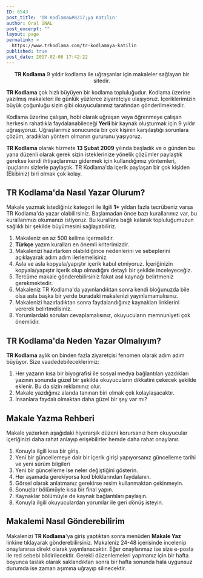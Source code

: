 ```yaml
---
ID: 6543
post_title: 'TR Kodlama&#8217;ya Katılın'
author: Oral ÜNAL
post_excerpt: ""
layout: page
permalink: >
  https://www.trkodlama.com/tr-kodlamaya-katilin
published: true
post_date: 2017-02-06 17:42:22
---
```

<p style="text-align: center;"><strong>TR Kodlama</strong> 9 yıldır kodlama ile uğraşanlar için makaleler sağlayan bir sitedir.</p>
<b>TR Kodlama </b>çok hızlı büyüyen bir kodlama topluluğudur. Kodlama üzerine yazılmış makaleleri ile günlük yüzlerce ziyaretçiye ulaşıyoruz. İçeriklerimizin büyük çoğunluğu sizin gibi okuyucularımız tarafından gönderilmektedir.

Kodlama üzerine çalışan, hobi olarak uğraşan veya öğrenmeye çalışan herkesin rahatlıkla faydalanabileceği <strong>Yerli </strong>bir kaynak oluşturmak için 9 yıldır uğraşıyoruz. Uğraşlarımız sonucunda bir çok kişinin karşılaştığı sorunlara çözüm, aradıkları yöntem olmanın gururunu yaşıyoruz.

<strong>TR Kodlama</strong> olarak hizmete <strong>13 Şubat 2009</strong> yılında başladık ve o günden bu yana düzenli olarak gerek sizin isteklerinize yönelik çözümler paylaştık gerekse kendi ihtiyaçlarımızı gidermek için kullandığımız yöntemleri, ipuçlarını sizlerle paylaştık. TR Kodlama'da içerik paylaşan bir çok kişiden (Ekibiniz) biri olmak çok kolay.
<h2>TR Kodlama'da Nasıl Yazar Olurum?</h2>
Makale yazmak istediğiniz kategori ile ilgili <strong>1+</strong> yıldan fazla tecrübeniz varsa TR Kodlama'da yazar olabilirsiniz. Başlamadan önce bazı kurallarımız var, bu kurallarımızı okumanızı istiyoruz. Bu kurallara bağlı kalarak topluluğumuzun sağlıklı bir şekilde büyümesini sağlayabiliriz.
<ol>
 	<li>Makaleniz en az 500 kelime içermelidir.</li>
 	<li><strong>Türkçe</strong> yazım kuralları en önemli kriterimizdir.</li>
 	<li>Makalenizi hazırlarken olabildiğince nedenlerini ve sebeplerini açıklayarak adım adım ilerlemelisiniz.</li>
 	<li>Asla ve asla kopyala/yapıştır içerik kabul etmiyoruz. İçeriğinizin kopyala/yapıştır içerik olup olmadığını detaylı bir şekilde inceleyeceğiz.</li>
 	<li>Tercüme makale gönderebilirsiniz fakat asıl kaynağı belirtmeniz gerekmektedir.</li>
 	<li>Makaleniz TR Kodlama'da yayınlandıktan sonra kendi bloğunuzda bile olsa asla başka bir yerde buradaki makalenizi yayınlamamalısınız.</li>
 	<li>Makalenizi hazırladıktan sonra faydalandığınız kaynakları linklerini vererek belirtmelisiniz.</li>
 	<li>Yorumlardaki soruları cevaplamalısınız, okuyucuların memnuniyeti çok önemlidir.</li>
</ol>
<h2>TR Kodlama'da Neden Yazar Olmalıyım?</h2>
<strong>TR Kodlama</strong> aylık on binden fazla ziyaretçisi fenomen olarak adım adım büyüyor. Size vaadedebileceklerimiz:
<ol>
 	<li>Her yazarın kısa bir biyografisi ile sosyal medya bağlantıları yazdıkları yazının sonunda güzel bir şekilde okuyucuların dikkatini çekecek şekilde eklenir. Bu da sizin reklamınız olur.</li>
 	<li>Makale yazdığınız alanda tanınan biri olmak çok kolaylaşacaktır.</li>
 	<li>İnsanlara faydalı olmaktan daha güzel bir şey var mı?</li>
</ol>
<h2>Makale Yazma Rehberi</h2>
Makale yazarken aşağıdaki hiyerarşik düzeni korursanız hem okuyucular içeriğinizi daha rahat anlayıp erişebilirler hemde daha rahat onaylanır.
<ol>
 	<li>Konuyla ilgili kısa bir giriş.</li>
 	<li>Yeni bir güncellemeye dair bir içerik girişi yapıyorsanız güncelleme tarihi ve yeni sürüm bilgileri</li>
 	<li>Yeni bir güncelleme ise neler değiştiğini gösterin.</li>
 	<li>Her aşamada gerekiyorsa kod bloklarından faydalanın.</li>
 	<li>Görsel olarak anlatmanız gerekirse resim kullanmaktan çekinmeyin.</li>
 	<li>Sonuçlar bölümüyle kısa bir final yapın.</li>
 	<li>Kaynaklar bölümüyle de kaynak bağlantıları paylaşın.</li>
 	<li>Konuyla ilgili okuyuculardan yorumlar ile geri dönüş isteyin.</li>
</ol>
<h2>Makalemi Nasıl Gönderebilirim</h2>
Makalenizi <strong>TR Kodlama</strong>'ya giriş yaptıktan sonra menüden <strong>Makale Yaz</strong> linkine tıklayarak gönderebilirsiniz. Makaleniz 24-48 içerisinde incelenip onaylanırsa direkt olarak yayınlanacaktır. Eğer onaylanmaz ise size e-posta ile red sebebi bildirilecektir. Gerekli düzenlemeleri yapmanız için bir hafta boyunca taslak olarak saklandıktan sonra bir hafta sonunda hala uygunsuz durumda ise zaman aşımına uğrayıp silinecektir.

&nbsp;